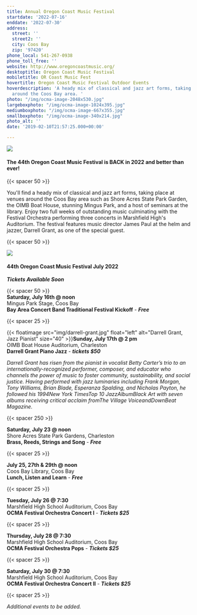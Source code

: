 ```yaml
---
title: Annual Oregon Coast Music Festival
startdate: '2022-07-16'
enddate: '2022-07-30'
address:
  street: ''
  street2: ''
  city: Coos Bay
  zip: '97420'
phone_local: 541-267-0938
phone_toll_free: ''
website: http://www.oregoncoastmusic.org/
desktoptitle: Oregon Coast Music Festival
mobiletitle: OR Coast Music Fest
hovertitle: Oregon Coast Music Festival Outdoor Events
hoverdescription: 'A heady mix of classical and jazz art forms, taking place at venues
  around the Coos Bay area. '
photo: "/img/ocma-image-2048x530.jpg"
largeboxphoto: "/img/ocma-image-1024x395.jpg"
mediumboxphoto: "/img/ocma-image-667x355.jpg"
smallboxphoto: "/img/ocma-image-340x214.jpg"
photo_alt: ''
date: '2019-02-10T21:57:25.000+00:00'

---
```

![](/img/ocma-image.jpeg)

#### **The 44th Oregon Coast Music Festival is BACK in 2022 and better than ever!**

{{< spacer 50 >}}

You'll find a heady mix of classical and jazz art forms, taking place at venues around the Coos Bay area such as Shore Acres State Park Garden, the OIMB Boat House, stunning Mingus Park, and a host of seminars at the library. Enjoy two full weeks of outstanding music culminating with the Festival Orchestra performing three concerts in Marshfield High's Auditorium. The festival features music director James Paul at the helm and jazzer, Darrell Grant, as one of the special guest.

{{< spacer 50 >}}

![](/img/concert-2_2019_07-27-2019_038_-1.jpg)

#### 44th Oregon Coast Music Festival July 2022

**_Tickets Available Soon_**

{{< spacer 50 >}}  
**Saturday, July 16th @ noon**  
Mingus Park Stage, Coos Bay  
**Bay Area Concert Band Traditional Festival Kickoff** - **_Free_**

{{< spacer 25 >}}

{{< floatimage src="img/darrell-grant.jpg" float="left" alt="Darrell Grant, Jazz Pianist" size="40" >}}**Sunday, July 17th @ 2 pm**  
OIMB Boat House Auditorium, Charleston  
**Darrell Grant Piano Jazz** - **_tickets $50_**

_Darrell Grant has risen from the pianist in vocalist Betty Carter’s trio to an internationally-recognized performer, composer, and educator who channels the power of music to foster community, sustainability, and social justice. Having performed with jazz luminaries including Frank Morgan, Tony Williams, Brian Blade, Esperanza Spalding, and Nicholas Payton, he followed his 1994New York TimesTop 10 JazzAlbumBlack Art with seven albums receiving critical acclaim fromThe Village VoiceandDownBeat Magazine._

{{< spacer 250 >}}

**Saturday, July 23 @ noon**  
Shore Acres State Park Gardens, Charleston  
**Brass, Reeds, Strings and Song** - **_Free_**

{{< spacer 25 >}}

**July 25, 27th & 29th @ noon**  
Coos Bay Library, Coos Bay  
**Lunch, Listen and Learn** - **_Free_**

{{< spacer 25 >}}

**Tuesday, July 26 @ 7:30**  
Marshfield High School Auditorium, Coos Bay  
**OCMA Festival Orchestra Concert I** - **_Tickets $25_**

{{< spacer 25 >}}

**Thursday, July 28 @ 7:30**  
Marshfield High School Auditorium, Coos Bay  
**OCMA Festival Orchestra Pops** - **_Tickets $25_**

{{< spacer 25 >}}

**Saturday, July 30 @ 7:30**  
Marshfield High School Auditorium, Coos Bay  
**OCMA Festival Orchestra Concert II**  - **_Tickets $25_**

{{< spacer 25 >}}

_Additional events to be added._